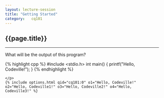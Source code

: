 ```yaml
---
layout: lecture-session
title: "Getting Started"
category:	cq101
---
```

<h2 id="getting-started" class="clay">{{page.title}}</h2>
<hr class="large orange" />

<div class="code-statement clay">
	<p class="code-question">
		What will be the output of this program?

{% highlight cpp %}
#include <stdio.h>
int main() {
	printf("Hello, Codeville!");
}
{% endhighlight %}

	</p>
	{% include options.html qid="cq101:0" o1="Hello, Codeville!" o2="Hello, Codeville1!" o3="Hello, Codeville2!" o4="Hello, Codeville3!" %}
</div>